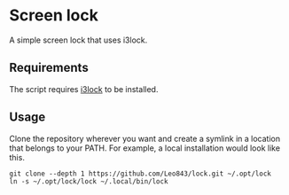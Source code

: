 # Screen lock

A simple screen lock that uses i3lock.

## Requirements

The script requires [i3lock](https://github.com/i3/i3lock) to be installed.

## Usage

Clone the repository wherever you want and create a symlink  in a location that
belongs to your PATH. For example, a local installation would look like this.

```
git clone --depth 1 https://github.com/Leo843/lock.git ~/.opt/lock
ln -s ~/.opt/lock/lock ~/.local/bin/lock
```
